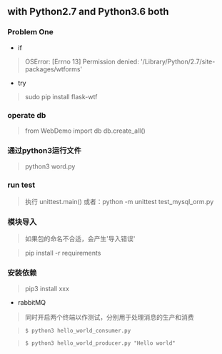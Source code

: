## with Python2.7 and Python3.6 both
### Problem One 
* if
> OSError: [Errno 13] Permission denied: '/Library/Python/2.7/site-packages/wtforms'
* try
> sudo pip install flask-wtf

### operate db
> from WebDemo import db
> db.create_all()

### 通过python3运行文件
> python3 word.py 

### run test
> 执行 unittest.main()
> 或者：python -m unittest test_mysql_orm.py

### 模块导入
> 如果包的命名不合适，会产生'导入错误'

> pip install -r requirements

### 安装依赖
> pip3 install xxx

* rabbitMQ
> 同时开启两个终端以作测试，分别用于处理消息的生产和消费

> `$ python3 hello_world_consumer.py`

> `$ python3 hello_world_producer.py "Hello world"`
